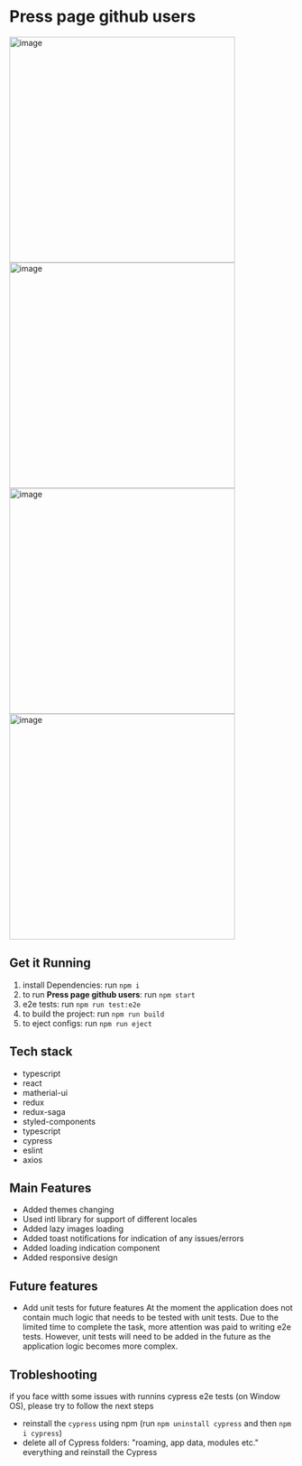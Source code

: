 # Press page github users
<img width="400" alt="image" src="https://user-images.githubusercontent.com/24418879/166885411-d72450a7-33e2-4fc8-8345-a5f16dba1973.png">
<img width="400" alt="image" src="https://user-images.githubusercontent.com/24418879/166885478-a716772b-7f25-49ae-83f1-204ca263b53c.png">
<img width="400" alt="image" src="https://user-images.githubusercontent.com/24418879/166885599-6f6faa3e-ec05-4ead-846c-6d2846093598.png">
<img width="400" alt="image" src="https://user-images.githubusercontent.com/24418879/166885866-37a6f567-a28d-46de-8e99-1749bfa735ac.png">


## Get it Running

1. install Dependencies: run `npm i`
2. to run **Press page github users**: run `npm start`
3. e2e tests: run `npm run test:e2e`
4. to build the project: run `npm run build`
5. to eject configs: run `npm run eject`

## Tech stack

- typescript
- react
- matherial-ui
- redux
- redux-saga
- styled-components
- typescript
- cypress
- eslint
- axios

## Main Features

- Added themes changing
- Used intl library for support of different locales
- Added lazy images loading
- Added toast notifications for indication of any issues/errors
- Added loading indication component
- Added responsive design

## Future features

- Add unit tests for future features
  At the moment the application does not contain much logic that needs to be tested with unit tests. Due to the limited time to complete the task, more attention was paid to writing e2e tests. However, unit tests will need to be added in the future as the application logic becomes more complex.

## Trobleshooting

if you face witth some issues with runnins cypress e2e tests (on Window OS), please try to follow the next steps

- reinstall the `cypress` using npm (run `npm uninstall cypress` and then `npm i cypress`)
- delete all of Cypress folders: "roaming, app data, modules etc." everything and reinstall the Cypress
